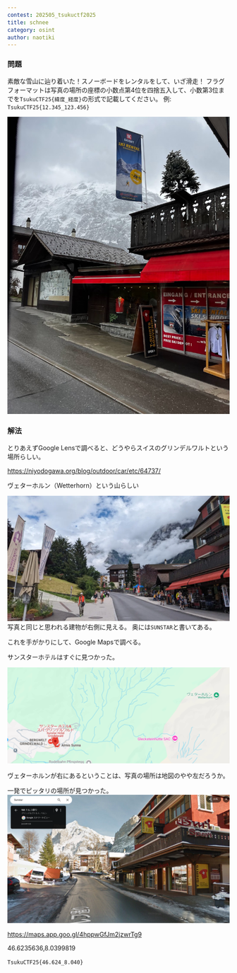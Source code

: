 ```yaml
---
contest: 202505_tsukuctf2025
title: schnee
category: osint
author: naotiki
---
```


### 問題
素敵な雪山に辿り着いた！スノーボードをレンタルをして、いざ滑走！
フラグフォーマットは写真の場所の座標の小数点第4位を四捨五入して、小数第3位までを`TsukuCTF25{緯度_経度}`の形式で記載してください。
例: `TsukuCTF25{12.345_123.456}`

![ {width=30vmax;margin=auto}](./images/schnee.jpg)

### 解法
とりあえずGoogle Lensで調べると、どうやらスイスのグリンデルワルトという場所らしい。

https://niyodogawa.org/blog/outdoor/car/etc/64737/

ヴェターホルン（Wetterhorn）という山らしい

![](./images/schnee_sunstar.webp)
写真と同じと思われる建物が右側に見える。
奥には`SUNSTAR`と書いてある。

これを手がかりにして、Google Mapsで調べる。

サンスターホテルはすぐに見つかった。

![](./images/schnee_map1.png)

ヴェターホルンが右にあるということは、写真の場所は地図のやや左だろうか。

一発でピッタリの場所が見つかった。
![](./images/schnee_map2.png)

https://maps.app.goo.gl/4hppwGfJm2jzwrTg9

46.6235636,8.0399819

`TsukuCTF25{46.624_8.040}`